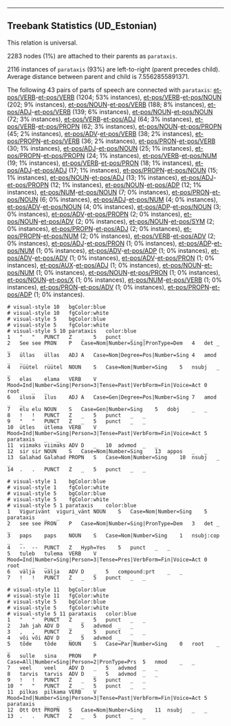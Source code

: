 

--------------------------------------------------------------------------------

## Treebank Statistics (UD_Estonian)

This relation is universal.

2283 nodes (1%) are attached to their parents as `parataxis`.

2116 instances of `parataxis` (93%) are left-to-right (parent precedes child).
Average distance between parent and child is 7.5562855891371.

The following 43 pairs of parts of speech are connected with `parataxis`: [et-pos/VERB]()-[et-pos/VERB]() (1204; 53% instances), [et-pos/VERB]()-[et-pos/NOUN]() (202; 9% instances), [et-pos/NOUN]()-[et-pos/VERB]() (188; 8% instances), [et-pos/ADJ]()-[et-pos/VERB]() (139; 6% instances), [et-pos/NOUN]()-[et-pos/NOUN]() (72; 3% instances), [et-pos/VERB]()-[et-pos/ADJ]() (64; 3% instances), [et-pos/VERB]()-[et-pos/PROPN]() (62; 3% instances), [et-pos/NOUN]()-[et-pos/PROPN]() (45; 2% instances), [et-pos/ADV]()-[et-pos/VERB]() (38; 2% instances), [et-pos/PROPN]()-[et-pos/VERB]() (36; 2% instances), [et-pos/PRON]()-[et-pos/VERB]() (30; 1% instances), [et-pos/ADJ]()-[et-pos/NOUN]() (25; 1% instances), [et-pos/PROPN]()-[et-pos/PROPN]() (24; 1% instances), [et-pos/VERB]()-[et-pos/NUM]() (19; 1% instances), [et-pos/VERB]()-[et-pos/PRON]() (18; 1% instances), [et-pos/ADJ]()-[et-pos/ADJ]() (17; 1% instances), [et-pos/PROPN]()-[et-pos/NOUN]() (15; 1% instances), [et-pos/NOUN]()-[et-pos/ADJ]() (13; 1% instances), [et-pos/ADJ]()-[et-pos/PROPN]() (12; 1% instances), [et-pos/NOUN]()-[et-pos/ADP]() (12; 1% instances), [et-pos/NUM]()-[et-pos/NOUN]() (7; 0% instances), [et-pos/PRON]()-[et-pos/NOUN]() (6; 0% instances), [et-pos/ADJ]()-[et-pos/NUM]() (4; 0% instances), [et-pos/ADV]()-[et-pos/NOUN]() (4; 0% instances), [et-pos/ADP]()-[et-pos/NOUN]() (3; 0% instances), [et-pos/ADV]()-[et-pos/PROPN]() (2; 0% instances), [et-pos/NOUN]()-[et-pos/ADV]() (2; 0% instances), [et-pos/NOUN]()-[et-pos/SYM]() (2; 0% instances), [et-pos/PROPN]()-[et-pos/ADJ]() (2; 0% instances), [et-pos/PROPN]()-[et-pos/NUM]() (2; 0% instances), [et-pos/VERB]()-[et-pos/ADV]() (2; 0% instances), [et-pos/ADJ]()-[et-pos/PRON]() (1; 0% instances), [et-pos/ADP]()-[et-pos/NUM]() (1; 0% instances), [et-pos/ADV]()-[et-pos/ADP]() (1; 0% instances), [et-pos/ADV]()-[et-pos/ADV]() (1; 0% instances), [et-pos/ADV]()-[et-pos/PRON]() (1; 0% instances), [et-pos/AUX]()-[et-pos/ADJ]() (1; 0% instances), [et-pos/NOUN]()-[et-pos/NUM]() (1; 0% instances), [et-pos/NOUN]()-[et-pos/PRON]() (1; 0% instances), [et-pos/NOUN]()-[et-pos/X]() (1; 0% instances), [et-pos/NUM]()-[et-pos/VERB]() (1; 0% instances), [et-pos/PRON]()-[et-pos/ADV]() (1; 0% instances), [et-pos/PROPN]()-[et-pos/ADP]() (1; 0% instances).


~~~ conllu
# visual-style 10	bgColor:blue
# visual-style 10	fgColor:white
# visual-style 5	bgColor:blue
# visual-style 5	fgColor:white
# visual-style 5 10 parataxis	color:blue
1	"	"	PUNCT	Z	_	5	punct	_	_
2	See	see	PRON	P	Case=Nom|Number=Sing|PronType=Dem	4	det	_	_
3	üllas	üllas	ADJ	A	Case=Nom|Degree=Pos|Number=Sing	4	amod	_	_
4	rüütel	rüütel	NOUN	S	Case=Nom|Number=Sing	5	nsubj	_	_
5	elas	elama	VERB	V	Mood=Ind|Number=Sing|Person=3|Tense=Past|VerbForm=Fin|Voice=Act	0	root	_	_
6	ilusa	ilus	ADJ	A	Case=Gen|Degree=Pos|Number=Sing	7	amod	_	_
7	elu	elu	NOUN	S	Case=Gen|Number=Sing	5	dobj	_	_
8	!	!	PUNCT	Z	_	5	punct	_	_
9	"	"	PUNCT	Z	_	5	punct	_	_
10	ütles	ütlema	VERB	V	Mood=Ind|Number=Sing|Person=3|Tense=Past|VerbForm=Fin|Voice=Act	5	parataxis	_	_
11	viimaks	viimaks	ADV	D	_	10	advmod	_	_
12	sir	sir	NOUN	S	Case=Nom|Number=Sing	13	appos	_	_
13	Galahad	Galahad	PROPN	S	Case=Nom|Number=Sing	10	nsubj	_	_
14	.	.	PUNCT	Z	_	5	punct	_	_

~~~


~~~ conllu
# visual-style 1	bgColor:blue
# visual-style 1	fgColor:white
# visual-style 5	bgColor:blue
# visual-style 5	fgColor:white
# visual-style 5 1 parataxis	color:blue
1	Vigurivänt	viguri_vänt	NOUN	S	Case=Nom|Number=Sing	5	parataxis	_	_
2	see	see	PRON	P	Case=Nom|Number=Sing|PronType=Dem	3	det	_	_
3	paps	paps	NOUN	S	Case=Nom|Number=Sing	1	nsubj:cop	_	_
4	--	--	PUNCT	Z	Hyph=Yes	5	punct	_	_
5	tuleb	tulema	VERB	V	Mood=Ind|Number=Sing|Person=3|Tense=Pres|VerbForm=Fin|Voice=Act	0	root	_	_
6	välja	välja	ADV	D	_	5	compound:prt	_	_
7	!	!	PUNCT	Z	_	5	punct	_	_

~~~


~~~ conllu
# visual-style 11	bgColor:blue
# visual-style 11	fgColor:white
# visual-style 5	bgColor:blue
# visual-style 5	fgColor:white
# visual-style 5 11 parataxis	color:blue
1	"	"	PUNCT	Z	_	5	punct	_	_
2	Jah	jah	ADV	D	_	5	advmod	_	_
3	,	,	PUNCT	Z	_	5	punct	_	_
4	või	või	ADV	D	_	5	advmod	_	_
5	tõde	tõde	NOUN	S	Case=Par|Number=Sing	0	root	_	_
6	sulle	sina	PRON	P	Case=All|Number=Sing|Person=2|PronType=Prs	5	nmod	_	_
7	veel	veel	ADV	D	_	5	advmod	_	_
8	tarvis	tarvis	ADV	D	_	5	advmod	_	_
9	!	!	PUNCT	Z	_	5	punct	_	_
10	"	"	PUNCT	Z	_	5	punct	_	_
11	pilkas	pilkama	VERB	V	Mood=Ind|Number=Sing|Person=3|Tense=Past|VerbForm=Fin|Voice=Act	5	parataxis	_	_
12	Ott	Ott	PROPN	S	Case=Nom|Number=Sing	11	nsubj	_	_
13	.	.	PUNCT	Z	_	5	punct	_	_

~~~


